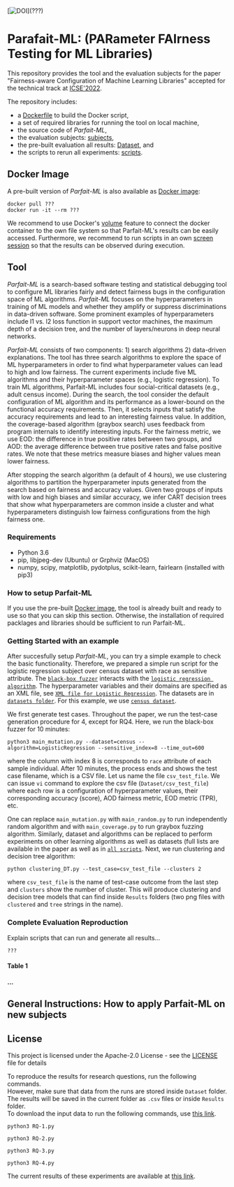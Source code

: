 [![DOI](https://zenodo.org/badge/???)](???) 

# Parafait-ML: (PARameter FAIrness Testing for ML Libraries)
This repository provides the tool and the evaluation subjects for the paper "Fairness-aware Configuration of Machine Learning Libraries" accepted for the technical track at [ICSE'2022](https://conf.researchr.org/track/icse-2022/icse-2022-papers).

The repository includes:
* a [Dockerfile](Dockerfile) to build the Docker script,
* a set of required libraries for running the tool on local machine,
* the source code of *Parfait-ML*,
* the evaluation subjects: [subjects](./subjects),
* the pre-built evaluation all results: [Dataset](./Dataset), and
* the scripts to rerun all experiments: [scripts](./script.sh).

## Docker Image
A pre-built version of *Parfait-ML* is also available as [Docker image](https://hub.docker.com/r/????):
```
docker pull ???
docker run -it --rm ???
```

We recommend to use Docker's [volume](https://docs.docker.com/engine/reference/run/#volume-shared-filesystems) feature to connect the docker container to the own file system so that Parfait-ML's results can be easily accessed.
Furthermore, we recommend to run scripts in an own [screen session](https://linuxize.com/post/how-to-use-linux-screen/#starting-named-session) so that the results can be observed during execution.

## Tool
*Parfait-ML* is a search-based software testing and statistical debugging tool to configure ML libraries fairly and detect fairness bugs in the configuration space of ML algorithms. *Parfait-ML* focuses on the hyperparameters in training of ML models and whether they amplify or suppress discriminations in data-driven software. Some prominent examples of hyperparameters include l1 vs. l2 loss
function in support vector machines, the maximum depth of a decision tree,
and the number of layers/neurons in deep neural networks.

*Parfait-ML* consists of two components: 1) search algorithms 2) data-driven explanations. The tool has three search algorithms to explore the space of ML hyperparameters in order to find what hyperparameter values can lead to high and low fairness. The current experiments include five ML algorithms and their hyperparameter spaces (e.g., logistic regression). To train ML algorithms, Parfait-ML includes four social-critical datasets (e.g., adult census income). During the search, the tool consider the default configuration of ML algorithm and its performance as a lower-bound on the functional accuracy requirements. Then, it selects inputs that satisfy the accuracy requirements and lead to an interesting fairness value. In addition, the coverage-based algorithm (graybox search) uses feedback from program internals to identify interesting inputs. For the fairness metric, we use EOD: the difference in true positive rates between two groups, and AOD: the average difference between true positive rates and false positive rates. We note that these metrics measure biases and higher values mean lower fairness. 

After stopping the search algorithm (a default of 4 hours), we use clustering
algorithms to partition the hyperparameter inputs generated from the search based on fairness and accuracy values. Given two groups of inputs with low and high biases and similar accuracy, we infer CART decision trees that show what hyperparameters are common inside a cluster and what hyperparameters distinguish low fairness configurations from the high fairness one. 

### Requirements
* Python 3.6
* pip, libjpeg-dev (Ubuntu) or Grphviz (MacOS)
* numpy, scipy, matplotlib, pydotplus, scikit-learn, fairlearn (installed with pip3)

### How to setup Parfait-ML
If you use the pre-built [Docker image](#docker-image), the tool is already built and ready to use so that you can skip this section. Otherwise, the installation of required packlages and libraries should be sufficient to run Parfait-ML.


### Getting Started with an example
After succesfully setup *Parfait-ML*, you can try a simple example to check the basic functionality.
Therefore, we prepared a simple run script for the logistic regression subject over census dataset with race as sensitive attribute. The [`black-box fuzzer`](./main_mutation.py) interacts with the
[`logistic regression algorithm`](subjects/LogisticRegression.py). The hyperparameter variables and their domains are specified
as an XML file, see [`XML file for Logistic Regression`](subjects/LogisticRegression_Params.XML). The datasets are in [`datasets folder`](subjects/datasets/). For this example, we use [`census dataset`](subjects/datasets/census). 

We first generate test cases. Throughout the paper, we run
the test-case generation procedure for 4, except for RQ4.
Here, we run the black-box fuzzer for 10 minutes:
```
python3 main_mutation.py --dataset=census --algorithm=LogisticRegression --sensitive_index=8 --time_out=600
```
where the column with index 8 is corresponds to `race` attribute of each sample individual. After $10$ minutes, the process
ends and shows the test case filename, which is
a CSV file. Let us name the file `csv_test_file`.
We can issue `vi` command to explore the csv
file (`Dataset/csv_test_file`) where each row is a configuration of hyperparameter
values, their corresponding accuracy (score), AOD fairness metric,
EOD metric (TPR), etc. 

One can replace `main_mutation.py` with
`main_random.py` to run independently random algorithm
and with `main_coverage.py` to run graybox fuzzing algorithm.
Similarly, dataset and algorithms can be replaced to
perform experiments on other learning algorithms as well
as datasets (full lists are available in the paper
as well as in [`all scripts`](scripts.sh). Next,
we run clustering and decision tree algorithm:
```
python clustering_DT.py --test_case=csv_test_file --clusters 2
```
where `csv_test_file` is the name of test-case outcome from the 
last step and `clusters` show the number of cluster. This
will produce clustering and decision tree models that can find
inside `Results` folders (two png files with `clustered` and `tree`
strings in the name).

### Complete Evaluation Reproduction
Explain scripts that can run and generate all results...

```
???
```

#### Table 1

#### ...


## General Instructions: How to apply Parfait-ML on new subjects



## License
This project is licensed under the Apache-2.0 License - see the [LICENSE](LICENSE) file for details


To reproduce the results for research questions, run the following commands.   
However, make sure that data from the runs are stored inside ``Dataset`` folder.   
The results will be saved in the current folder as ``.csv`` files or inside ``Results`` folder.    
To download the input data to run the following commands, use [this link](https://drive.google.com/drive/folders/1CVe5-tow5NiKynRDF1BFwU-gVJr1obh5).
```
python3 RQ-1.py
```
```
python3 RQ-2.py
```
```
python3 RQ-3.py
```
```
python3 RQ-4.py
```
The current results of these experiments are available at
[this link](https://drive.google.com/drive/folders/13figGs64BcPwwcLvQRKsQMz71wcU4UQw).
